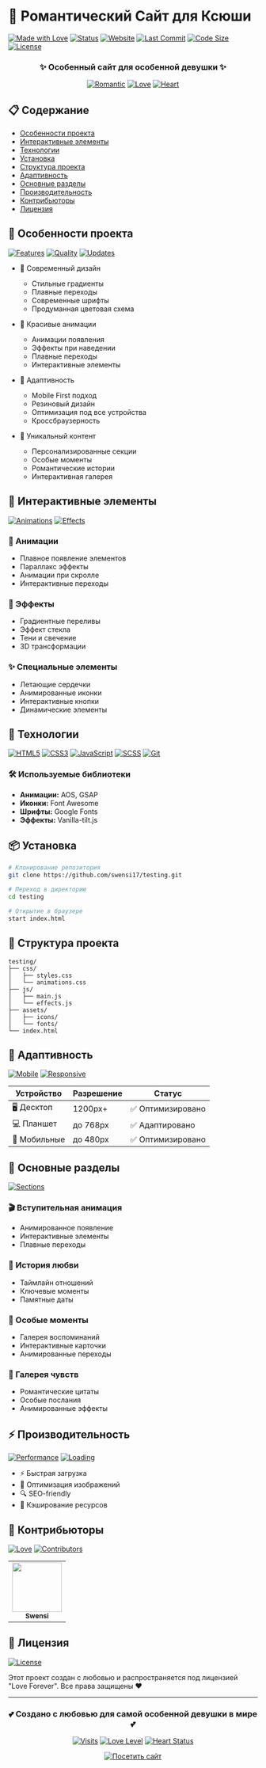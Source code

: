 # 💝 Романтический Сайт для Ксюши

[![Made with Love](https://img.shields.io/badge/Made%20with-Love-pink.svg)](https://github.com/swensi17/testing)
[![Status](https://img.shields.io/badge/status-active-success.svg)]()
[![Website](https://img.shields.io/website?url=https%3A%2F%2Fswensi17.github.io%2Ftesting%2F)](https://swensi17.github.io/testing/)
[![Last Commit](https://img.shields.io/github/last-commit/swensi17/testing)](https://github.com/swensi17/testing/commits/main)
[![Code Size](https://img.shields.io/github/languages/code-size/swensi17/testing)](https://github.com/swensi17/testing)
[![License](https://img.shields.io/badge/license-Love%20License-pink)](https://github.com/swensi17/testing)

<div align="center">

### ✨ Особенный сайт для особенной девушки ✨
[![Romantic](https://img.shields.io/badge/Romantic-Level%20∞-ff69b4)]()
[![Love](https://img.shields.io/badge/Love-Forever-red)]()
[![Heart](https://img.shields.io/badge/Heart-Yours-pink)]()

</div>

## 📋 Содержание

- [Особенности проекта](#-особенности-проекта)
- [Интерактивные элементы](#-интерактивные-элементы)
- [Технологии](#-технологии)
- [Установка](#-установка)
- [Структура проекта](#-структура-проекта)
- [Адаптивность](#-адаптивность)
- [Основные разделы](#-основные-разделы)
- [Производительность](#-производительность)
- [Контрибьюторы](#-контрибьюторы)
- [Лицензия](#-лицензия)

## 🌟 Особенности проекта

[![Features](https://img.shields.io/badge/Features-10+-success)]()
[![Quality](https://img.shields.io/badge/Quality-Premium-gold)]()
[![Updates](https://img.shields.io/badge/Updates-Regular-blue)]()

- 🎨 Современный дизайн
  - Стильные градиенты
  - Плавные переходы
  - Современные шрифты
  - Продуманная цветовая схема

- 💫 Красивые анимации
  - Анимации появления
  - Эффекты при наведении
  - Плавные переходы
  - Интерактивные элементы

- 📱 Адаптивность
  - Mobile First подход
  - Резиновый дизайн
  - Оптимизация под все устройства
  - Кроссбраузерность

- 💝 Уникальный контент
  - Персонализированные секции
  - Особые моменты
  - Романтические истории
  - Интерактивная галерея

## 💫 Интерактивные элементы

[![Animations](https://img.shields.io/badge/Animations-Custom-blueviolet)]()
[![Effects](https://img.shields.io/badge/Effects-Premium-yellow)]()

### 🎨 Анимации
- Плавное появление элементов
- Параллакс эффекты
- Анимации при скролле
- Интерактивные переходы

### 💝 Эффекты
- Градиентные переливы
- Эффект стекла
- Тени и свечение
- 3D трансформации

### ✨ Специальные элементы
- Летающие сердечки
- Анимированные иконки
- Интерактивные кнопки
- Динамические элементы

## 🚀 Технологии

[![HTML5](https://img.shields.io/badge/HTML5-E34F26?style=for-the-badge&logo=html5&logoColor=white)]()
[![CSS3](https://img.shields.io/badge/CSS3-1572B6?style=for-the-badge&logo=css3&logoColor=white)]()
[![JavaScript](https://img.shields.io/badge/JavaScript-F7DF1E?style=for-the-badge&logo=javascript&logoColor=black)]()
[![SCSS](https://img.shields.io/badge/SCSS-CC6699?style=for-the-badge&logo=sass&logoColor=white)]()
[![Git](https://img.shields.io/badge/Git-F05032?style=for-the-badge&logo=git&logoColor=white)]()

### 🛠 Используемые библиотеки
- **Анимации:** AOS, GSAP
- **Иконки:** Font Awesome
- **Шрифты:** Google Fonts
- **Эффекты:** Vanilla-tilt.js

## 📦 Установка

```bash
# Клонирование репозитория
git clone https://github.com/swensi17/testing.git

# Переход в директорию
cd testing

# Открытие в браузере
start index.html
```

## 📂 Структура проекта

```
testing/
├── css/
│   ├── styles.css
│   └── animations.css
├── js/
│   ├── main.js
│   └── effects.js
├── assets/
│   ├── icons/
│   └── fonts/
└── index.html
```

## 📱 Адаптивность

[![Mobile](https://img.shields.io/badge/Mobile-Friendly-success)]()
[![Responsive](https://img.shields.io/badge/Responsive-100%25-brightgreen)]()

| Устройство | Разрешение | Статус |
|------------|------------|---------|
| 🖥️ Десктоп | 1200px+ | ✅ Оптимизировано |
| 💻 Планшет | до 768px | ✅ Адаптировано |
| 📱 Мобильные | до 480px | ✅ Оптимизировано |

## 💖 Основные разделы

[![Sections](https://img.shields.io/badge/Sections-Multiple-success)]()

### 🎬 Вступительная анимация
- Анимированное появление
- Интерактивные элементы
- Плавные переходы

### 💑 История любви
- Таймлайн отношений
- Ключевые моменты
- Памятные даты

### 🌟 Особые моменты
- Галерея воспоминаний
- Интерактивные карточки
- Анимированные переходы

### 💝 Галерея чувств
- Романтические цитаты
- Особые послания
- Анимированные эффекты

## ⚡ Производительность

[![Performance](https://img.shields.io/badge/Performance-Optimized-success)]()
[![Loading](https://img.shields.io/badge/Loading-Fast-brightgreen)]()

- ⚡ Быстрая загрузка
- 📱 Оптимизация изображений
- 🔍 SEO-friendly
- 🚀 Кэширование ресурсов

## 👥 Контрибьюторы

[![Love](https://img.shields.io/badge/Made%20with-Love-ff69b4)]()
[![Contributors](https://img.shields.io/badge/Contributors-1-success)]()

<table>
  <tr>
    <td align="center">
      <a href="https://github.com/swensi17">
        <img src="https://img.shields.io/badge/Dev-Swensi-pink" width="100px;" alt=""/>
        <br />
        <sub><b>Swensi</b></sub>
      </a>
    </td>
  </tr>
</table>

## 📄 Лицензия

[![License](https://img.shields.io/badge/License-Love%20Forever-red)]()

Этот проект создан с любовью и распространяется под лицензией "Love Forever". Все права защищены ❤️

---

<div align="center">

### 💕 Создано с любовью для самой особенной девушки в мире 💕

[![Visits](https://img.shields.io/badge/Visits-♾%20infinity-ff69b4)]()
[![Love Level](https://img.shields.io/badge/Love%20Level-∞-red)]()
[![Heart Status](https://img.shields.io/badge/Heart-Beating%20for%20You-pink)]()

[![Посетить сайт](https://img.shields.io/badge/Посетить%20сайт-pink?style=for-the-badge)](https://swensi17.github.io/testing/)

</div>
